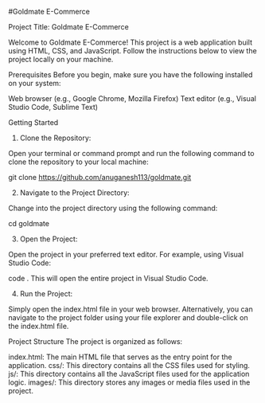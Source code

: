 #Goldmate E-Commerce 

Project Title: Goldmate E-Commerce 

Welcome to Goldmate E-Commerce! This project is a web application built using HTML, CSS, and JavaScript. Follow the instructions below to view the project locally on your machine.

Prerequisites
Before you begin, make sure you have the following installed on your system:

Web browser (e.g., Google Chrome, Mozilla Firefox)
Text editor (e.g., Visual Studio Code, Sublime Text)

Getting Started

1. Clone the Repository:

Open your terminal or command prompt and run the following command to clone the repository to your local machine:

git clone https://github.com/anuganesh113/goldmate.git

2. Navigate to the Project Directory:

Change into the project directory using the following command:

cd goldmate

3. Open the Project:

Open the project in your preferred text editor. For example, using Visual Studio Code:

code .
This will open the entire project in Visual Studio Code.

4. Run the Project:

Simply open the index.html file in your web browser. 
Alternatively, you can navigate to the project folder using your file explorer and double-click on the index.html file.

Project Structure
The project is organized as follows:

index.html: The main HTML file that serves as the entry point for the application.
css/: This directory contains all the CSS files used for styling.
js/: This directory contains all the JavaScript files used for the application logic.
images/: This directory stores any images or media files used in the project.

